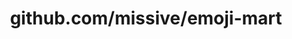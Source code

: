 ---
layout: post
title: github.com/missive/emoji-mart
categories: link
tags: [انگلیسی, گیت‌هاب, برنامه‌نویسی]
---